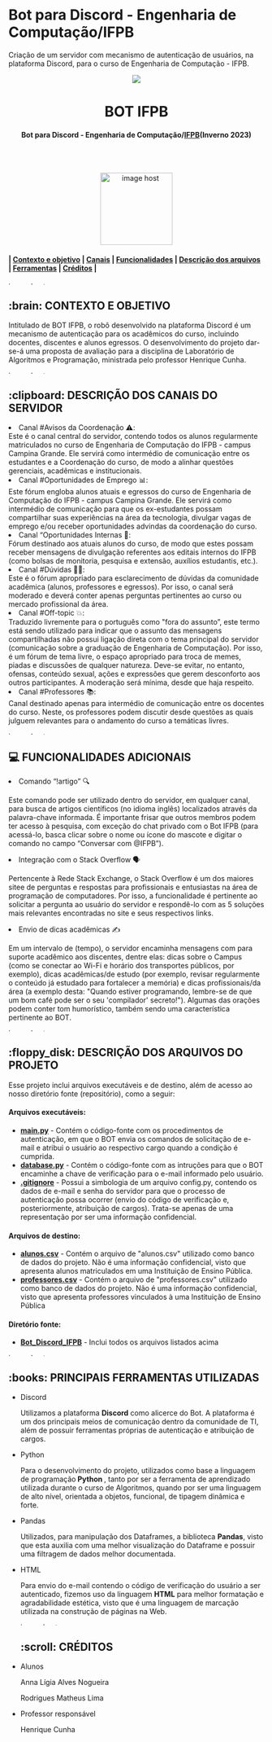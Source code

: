 # Bot para Discord - Engenharia de Computação/IFPB
Criação de um servidor com mecanismo de autenticação de usuários, na plataforma Discord, para o curso de Engenharia de Computação - IFPB.

<p align="center"> 
<a href="" target="_blank"><img src="https://github.com/ligianogueira1/Bot_Discord_IFPB/assets/109001008/7e3c3093-8c87-499b-9921-0c735ce681f8"/></a>
</p>
<h1 align="center"> BOT IFPB </h1>
<h4 align="center"> Bot para Discord - Engenharia de Computação/<a href="https://www.ifpb.edu.br/">IFPB</a>(Inverno 2023) </h4>

<br>
</br>
<p align="center"> 
<a href="https://image.jimcdn.com/app/cms/image/transf/dimension=970x10000:format=gif/path/sa16dc2497d80e05e/image/icd162bb94ffa0064/version/1551588419/image.gif" target="_blank"><img src="https://image.jimcdn.com/app/cms/image/transf/dimension=970x10000:format=gif/path/sa16dc2497d80e05e/image/icd162bb94ffa0064/version/1551588419/image.gif" alt="image host" height="142px"/></a>
</p>

<h4> | <a href="#contexto">Contexto e objetivo</a> | <a href="#detalhamento">Canais</a> | <a href="#funcionalidades">Funcionalidades</a> | <a href="#arquivos">Descrição dos arquivos</a> | <a href="#ferramentas">Ferramentas</a> | <a href="#creditos">Créditos</a> |</h4>

<a href="https://imgbox.com/3tZuCnVg" target="_blank"><img src="https://images2.imgbox.com/42/88/3tZuCnVg_o.png" alt="image host" height="5px" width="900px"/></a>

<h2 id="contexto"> :brain: CONTEXTO E OBJETIVO</h2>

<p>Intitulado de BOT IFPB, o robô desenvolvido na plataforma Discord é um mecanismo de autenticação para os acadêmicos do curso, incluindo docentes, discentes e alunos egressos. O desenvolvimento do projeto dar-se-á uma proposta de avaliação para a disciplina de Laboratório de Algoritmos e Programação, ministrada pelo professor Henrique Cunha.</p>

<a href="https://imgbox.com/3tZuCnVg" target="_blank"><img src="https://images2.imgbox.com/42/88/3tZuCnVg_o.png" alt="image host" height="5px" width="900px"/></a>

<h2 id="detalhamento"> :clipboard: DESCRIÇÃO DOS CANAIS DO SERVIDOR</h2>

<li>Canal #Avisos da Coordenação ⚠️:</li> 
Este é o canal central do servidor, contendo todos os alunos regularmente matriculados no curso de Engenharia de Computação do IFPB - campus Campina Grande. Ele servirá como intermédio de comunicação entre os estudantes e a Coordenação do curso, de modo a alinhar questões gerenciais, acadêmicas e institucionais. 

<li>Canal #Oportunidades de Emprego 📊:</li>  
Este fórum engloba alunos atuais e egressos do curso de Engenharia de Computação do IFPB - campus Campina Grande. Ele servirá como intermédio de comunicação para que os ex-estudantes possam compartilhar suas experiências na área da tecnologia, divulgar vagas de emprego e/ou receber oportunidades advindas da coordenação do curso.  

<li>Canal “Oportunidades Internas 📌:</li>
Fórum destinado aos atuais alunos do curso, de modo que estes possam receber mensagens de divulgação referentes aos editais internos do IFPB (como bolsas de monitoria, pesquisa e extensão, auxílios estudantis, etc.). 

<li>Canal #Dúvidas 🙋‍♀️:</li>
Este é o fórum apropriado para esclarecimento de dúvidas da comunidade acadêmica (alunos, professores e egressos). Por isso, o canal será moderado e deverá conter apenas perguntas pertinentes ao curso ou mercado profissional da área. 

<li>Canal #Off-topic 💥:</li> 
Traduzido livremente para o português como "fora do assunto”, este termo está sendo utilizado para indicar que o assunto das mensagens compartilhadas não possui ligação direta com o tema principal do servidor (comunicação sobre a graduação de Engenharia de Computação). Por isso, é um fórum de tema livre, o espaço apropriado para troca de memes, piadas e discussões de qualquer natureza. Deve-se evitar, no entanto, ofensas, conteúdo sexual, ações e expressões que gerem desconforto aos outros participantes. A moderação será mínima, desde que haja respeito. 

<li>Canal #️Professores 📚:</li>  
Canal destinado apenas para intermédio de comunicação entre os docentes do curso. Neste, os professores podem discutir desde questões as quais julguem relevantes para o andamento do curso a temáticas livres. 

<a href="https://imgbox.com/3tZuCnVg" target="_blank"><img src="https://images2.imgbox.com/42/88/3tZuCnVg_o.png" alt="image host" height="5px" width="900px"/></a>

<h2 id="funcionalidades"> 💻 FUNCIONALIDADES ADICIONAIS </h2>

<li>Comando “!artigo” 🔍</li>  

Este comando pode ser utilizado dentro do servidor, em qualquer canal, para busca de artigos científicos (no idioma inglês) localizados através da palavra-chave informada. É importante frisar que outros membros podem ter acesso à pesquisa, com exceção do chat privado com o Bot IFPB (para acessá-lo, basca clicar sobre o nome ou ícone do mascote e digitar o comando no campo “Conversar com @IFPB”).

<li>Integração com o Stack Overflow 🗣️</li>  

Pertencente à Rede Stack Exchange, o Stack Overflow é um dos maiores sitee de perguntas e respostas para profissionais e entusiastas na área de programação de computadores. Por isso, a funcionalidade é pertinente ao solicitar a pergunta ao usuário do servidor e respondê-lo com as 5 soluções mais relevantes encontradas no site e seus respectivos links.

<li>Envio de dicas acadêmicas ✍️</li>  

Em um intervalo de (tempo), o servidor encaminha mensagens com para suporte acadêmico aos discentes, dentre elas: dicas sobre o Campus (como se conectar ao Wi-Fi e horário dos transportes públicos, por exemplo), dicas acadêmicas/de estudo (por exemplo, revisar regularmente o conteúdo já estudado para fortalecer a memória) e dicas profissionais/da área (a exemplo desta: "Quando estiver programando, lembre-se de que um bom café pode ser o seu 'compilador' secreto!"). Algumas das orações podem conter tom humorístico, também sendo uma característica pertinente ao BOT.

<a href="https://imgbox.com/3tZuCnVg" target="_blank"><img src="https://images2.imgbox.com/42/88/3tZuCnVg_o.png" alt="image host" height="5px" width="900px"/></a>

<h2 id="arquivos"> :floppy_disk: DESCRIÇÃO DOS ARQUIVOS DO PROJETO</h2>

<p>Esse projeto inclui arquivos executáveis e de destino, além de acesso ao nosso diretório fonte (repositório), como a seguir:</p>
<h4>Arquivos executáveis:</h4>
<ul>
  <li><a href="https://github.com/ligianogueira1/Bot_Discord_IFPB/blob/main/main.py"><b>main.py</b></a> - Contém o código-fonte com os procedimentos de autenticação, em que o BOT envia os comandos de solicitação de e-mail e atribui o usuário ao respectivo cargo quando a condição é cumprida. </li>
   <li><a href="https://github.com/ligianogueira1/Bot_Discord_IFPB/blob/main/database.py"><b>database.py</b></a> - Contém o código-fonte com as intruções para que o BOT encaminhe a chave de verificação para o e-mail informado pelo usuário. </li>
   <li><a href="https://github.com/ligianogueira1/Bot_Discord_IFPB/blob/main/.gitignore"><b>.gitignore</b></a> - Possui a simbologia de um arquivo config.py, contendo os dados de e-mail e senha do servidor para que o processo de autenticação possa ocorrer (envio do código de verificação e, posteriormente, atribuição de cargos). Trata-se apenas de uma representação por ser uma informação confidencial. </li>
</ul>

<h4>Arquivos de destino:</h4> 
<ul>
  <li><a href="https://github.com/ligianogueira1/Bot_Discord_IFPB/blob/main/data/alunos.csv"><b>alunos.csv</b></a> - Contém o arquivo de "alunos.csv" utilizado como banco de dados do projeto. Não é uma informação confidencial, visto que apresenta alunos matriculados em uma Instituição de Ensino Pública.</li>
  <li><a href="https://github.com/ligianogueira1/Bot_Discord_IFPB/blob/main/data/professores.csv"><b>professores.csv</b></a> - Contém o arquivo de "professores.csv" utilizado como banco de dados do projeto. Não é uma informação confidencial, visto que apresenta professores vinculados à uma Instituição de Ensino Pública</li>
</ul>

<h4>Diretório fonte:</h4>
<ul>
  <li><a href="https://github.com/ligianogueira1/Bot_Discord_IFPB"><b> Bot_Discord_IFPB</b></a> - Inclui todos os arquivos listados acima </li>
</ul>

<a href="https://imgbox.com/3tZuCnVg" target="_blank"><img src="https://images2.imgbox.com/42/88/3tZuCnVg_o.png" alt="image host" height="5px" width="900px"/></a>

<h2 id="ferramentas"> :books: PRINCIPAIS FERRAMENTAS UTILIZADAS </h2>

<ul>
  <li>Discord</li>
  <p> Utilizamos a plataforma <strong>Discord</strong> como alicerce do Bot. A plataforma é um dos principais meios de comunicação dentro da comunidade de TI, além de possuir ferramentas próprias de autenticação e atribuição de cargos. </p>
    
  <li>Python</li>
  <p> Para o desenvolvimento do projeto, utilizados como base a linguagem de programação<strong> Python </strong>, tanto por ser a ferramenta de aprendizado utilizada durante o curso de Algoritmos, quando por ser uma linguagem de alto nível, orientada a objetos, funcional, de tipagem dinâmica e forte.
    
  <li>Pandas</li>
  <p> Utilizados, para manipulação dos Dataframes, a biblioteca <strong>Pandas</strong>, visto que esta auxilia com uma melhor visualização do Dataframe e possuir uma filtragem de dados melhor documentada.</p>

  <li>HTML</li>
  <p>Para envio do e-mail contendo o código de verificação do usuário a ser autenticado, fizemos uso da linguagem <strong>HTML</strong> para melhor formatação e agradabilidade estética, visto que é uma linguagem de marcação utilizada na construção de páginas na Web.</p>

<a href="https://imgbox.com/3tZuCnVg" target="_blank"><img src="https://images2.imgbox.com/42/88/3tZuCnVg_o.png" alt="image host" height="5px" width="900px"/></a>

<h2 id="creditos"> :scroll: CRÉDITOS</h2>

<li>Alunos</li>
<p>Anna Lígia Alves Nogueira</p>
<p>Rodrigues Matheus Lima</p></p>

<li>Professor responsável</li>
<p>Henrique Cunha</p>

